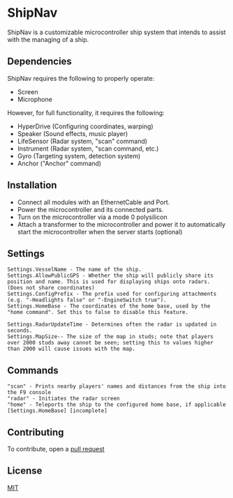 # ShipNav

ShipNav is a customizable microcontroller ship system that intends to assist with the managing of a ship.

## Dependencies
ShipNav requires the following to properly operate:
* Screen
* Microphone

However, for full functionality, it requires the following:
* HyperDrive (Configuring coordinates, warping)
* Speaker (Sound effects, music player)
* LifeSensor (Radar system, "scan" command)
* Instrument (Radar system, "scan command, etc.)
* Gyro (Targeting system, detection system)
* Anchor ("Anchor" command)


## Installation

* Connect all modules with an EthernetCable and Port.
* Power the microcontroller and its connected parts.
* Turn on the microcontroller via a mode 0 polysilicon
* Attach a transformer to the microcontroller and power it to automatically start the microcontroller when the server starts (optional)
## Settings
```
Settings.VesselName - The name of the ship.
Settings.AllowPublicGPS - Whether the ship will publicly share its position and name. This is used for displaying ships onto radars. (Does not share coordinates)
Settings.ConfigPrefix - The prefix used for configuring attachments (e.g. "-Headlights false" or "-EngineSwitch true").
Settings.HomeBase - The coordinates of the home base, used by the "home command". Set this to false to disable this feature.

Settings.RadarUpdateTime - Determines often the radar is updated in seconds.
Settings.MapSize-- The size of the map in studs; note that players over 2000 studs away cannot be seen; setting this to values higher than 2000 will cause issues with the map.

```
## Commands
```
"scan" - Prints nearby players' names and distances from the ship into the F9 console
"radar" - Initiates the radar screen
"home" - Teleports the ship to the configured home base, if applicable [Settings.HomeBase] [incomplete]
```

## Contributing
To contribute, open a [pull request](https://github.com/hail12pink/ShipNav/pulls)
## License
[MIT](https://choosealicense.com/licenses/mit/)